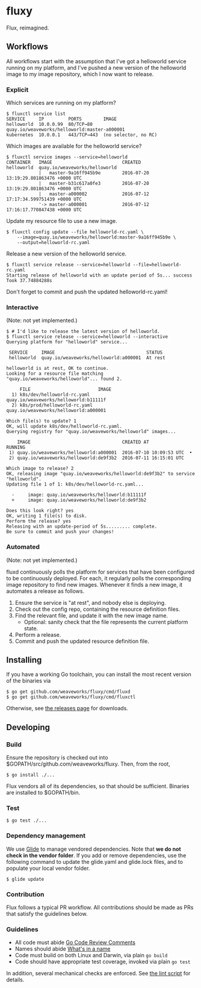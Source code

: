 # fluxy

Flux, reimagined.

## Workflows

All workflows start with the assumption that I've got a helloworld service running on my platform,
 and I've pushed a new version of the helloworld image to my image repository,
 which I now want to release.

### Explicit

Which services are running on my platform?

```
$ fluxctl service list
SERVICE     IP         PORTS        IMAGE
helloworld  10.0.0.99  80/TCP→80    quay.io/weaveworks/helloworld:master-a000001
kubernetes  10.0.0.1   443/TCP→443  (no selector, no RC)
```

Which images are available for the helloworld service?

```
$ fluxctl service images --service=helloworld
CONTAINER   IMAGE                          CREATED
helloworld  quay.io/weaveworks/helloworld
            |   master-9a16ff945b9e        2016-07-20 13:19:29.801863476 +0000 UTC
            |   master-b31c617a0fe3        2016-07-20 13:19:29.801863476 +0000 UTC
            |   master-a000002             2016-07-12 17:17:34.599751439 +0000 UTC
            '-> master-a000001             2016-07-12 17:16:17.770847438 +0000 UTC
```

Update my resource file to use a new image.

```
$ fluxctl config update --file helloworld-rc.yaml \
    --image=quay.io/weaveworks/helloworld:master-9a16ff945b9e \
    --output=helloworld-rc.yaml
```

Release a new version of the helloworld service.

```
$ fluxctl service release --service=helloworld --file=helloworld-rc.yaml
Starting release of helloworld with an update period of 5s... success
Took 37.74884288s
```

Don't forget to commit and push the updated helloworld-rc.yaml!

### Interactive

(Note: not yet implemented.)

```
$ # I'd like to release the latest version of helloworld.
$ fluxctl service release --service=helloworld --interactive
Querying platform for "helloworld" service...

 SERVICE     IMAGE                                  STATUS
 helloworld  quay.io/weaveworks/helloworld:a000001  At rest

helloworld is at rest, OK to continue.
Looking for a resource file matching "quay.io/weaveworks/helloworld"... found 2.

     FILE                         IMAGE
  1) k8s/dev/helloworld-rc.yaml   quay.io/weaveworks/helloworld:b11111f
  2) k8s/prod/helloworld-rc.yaml  quay.io/weaveworks/helloworld:a000001

Which file(s) to update? 1
OK, will update k8s/dev/helloworld-rc.yaml.
Querying registry for "quay.io/weaveworks/helloworld" images...

    IMAGE                                  CREATED AT               RUNNING
 1) quay.io/weaveworks/helloworld:a000001  2016-07-10 10:09:53 UTC  •
 2) quay.io/weaveworks/helloworld:de9f3b2  2016-07-11 16:15:01 UTC

Which image to release? 2
OK, releasing image "quay.io/weaveworks/helloworld:de9f3b2" to service "helloworld".
Updating file 1 of 1: k8s/dev/helloworld-rc.yaml...

  -     image: quay.io/weaveworks/helloworld:b11111f
  +     image: quay.io/weaveworks/helloworld:de9f3b2

Does this look right? yes
OK, writing 1 file(s) to disk.
Perform the release? yes
Releasing with an update-period of 5s......... complete.
Be sure to commit and push your changes!
```

### Automated

(Note: not yet implemented.)

fluxd continuously polls the platform for services that have been configured to be continuously deployed.
For each, it regularly polls the corresponding image repository to find new images.
Whenever it finds a new image, it automates a release as follows.

1. Ensure the service is "at rest", and nobody else is deploying.
1. Check out the config repo, containing the resource definition files.
1. Find the relevant file, and update it with the new image name.
   - Optional: sanity check that the file represents the current platform state.
1. Perform a release.
1. Commit and push the updated resource definition file.

## Installing

If you have a working Go toolchain, you can install the most recent version of the binaries via

```
$ go get github.com/weaveworks/fluxy/cmd/fluxd
$ go get github.com/weaveworks/fluxy/cmd/fluxctl
```

Otherwise, see [the releases page](https://github.com/weaveworks/fluxy/releases) for downloads.

## Developing

### Build

Ensure the repository is checked out into $GOPATH/src/github.com/weaveworks/fluxy.
Then, from the root,

```
$ go install ./...
```

Flux vendors all of its dependencies, so that should be sufficient.
Binaries are installed to $GOPATH/bin.

### Test

```
$ go test ./...
```

### Dependency management

We use [Glide](https://github.com/Masterminds/glide) to manage vendored dependencies.
Note that **we do not check in the vendor folder**.
If you add or remove dependencies, use the following command to update the glide.yaml and glide.lock files,
 and to populate your local vendor folder.

```
$ glide update
```

### Contribution

Flux follows a typical PR workflow.
All contributions should be made as PRs that satisfy the guidelines below.

### Guidelines

- All code must abide [Go Code Review Comments](https://github.com/golang/go/wiki/CodeReviewComments)
- Names should abide [What's in a name](https://talks.golang.org/2014/names.slide#1)
- Code must build on both Linux and Darwin, via plain `go build`
- Code should have appropriate test coverage, invoked via plain `go test`

In addition, several mechanical checks are enforced.
See [the lint script](/lint) for details.

